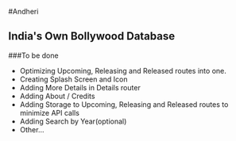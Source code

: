 #Andheri

## India's Own Bollywood Database

###To be done

* Optimizing Upcoming, Releasing and Released routes into one.
* Creating Splash Screen and Icon
* Adding More Details in Details router
* Adding About / Credits
* Adding Storage to Upcoming, Releasing and Released routes to minimize API calls 
* Adding Search by Year(optional)
* Other...